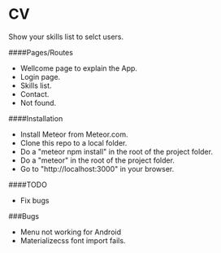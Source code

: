 # CV
Show your skills list to selct users.

####Pages/Routes

- Wellcome page to explain the App.
- Login page.
- Skills list.
- Contact.
- Not found.


####Installation

- Install Meteor from Meteor.com.
- Clone this repo to a local folder.
- Do a "meteor npm install" in the root of the project folder.
- Do a "meteor" in the root of the project folder.
- Go to "http://localhost:3000" in your browser.

####TODO

- Fix bugs


###Bugs

- Menu not working for Android
- Materializecss font import fails.